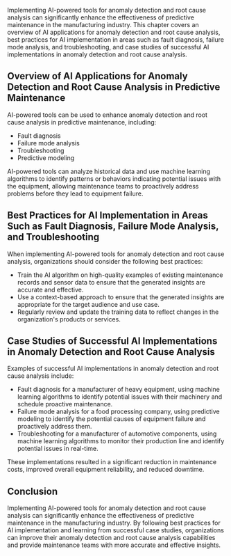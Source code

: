 

Implementing AI-powered tools for anomaly detection and root cause analysis can significantly enhance the effectiveness of predictive maintenance in the manufacturing industry. This chapter covers an overview of AI applications for anomaly detection and root cause analysis, best practices for AI implementation in areas such as fault diagnosis, failure mode analysis, and troubleshooting, and case studies of successful AI implementations in anomaly detection and root cause analysis.

Overview of AI Applications for Anomaly Detection and Root Cause Analysis in Predictive Maintenance
---------------------------------------------------------------------------------------------------

AI-powered tools can be used to enhance anomaly detection and root cause analysis in predictive maintenance, including:

* Fault diagnosis
* Failure mode analysis
* Troubleshooting
* Predictive modeling

AI-powered tools can analyze historical data and use machine learning algorithms to identify patterns or behaviors indicating potential issues with the equipment, allowing maintenance teams to proactively address problems before they lead to equipment failure.

Best Practices for AI Implementation in Areas Such as Fault Diagnosis, Failure Mode Analysis, and Troubleshooting
-----------------------------------------------------------------------------------------------------------------

When implementing AI-powered tools for anomaly detection and root cause analysis, organizations should consider the following best practices:

* Train the AI algorithm on high-quality examples of existing maintenance records and sensor data to ensure that the generated insights are accurate and effective.
* Use a context-based approach to ensure that the generated insights are appropriate for the target audience and use case.
* Regularly review and update the training data to reflect changes in the organization's products or services.

Case Studies of Successful AI Implementations in Anomaly Detection and Root Cause Analysis
------------------------------------------------------------------------------------------

Examples of successful AI implementations in anomaly detection and root cause analysis include:

* Fault diagnosis for a manufacturer of heavy equipment, using machine learning algorithms to identify potential issues with their machinery and schedule proactive maintenance.
* Failure mode analysis for a food processing company, using predictive modeling to identify the potential causes of equipment failure and proactively address them.
* Troubleshooting for a manufacturer of automotive components, using machine learning algorithms to monitor their production line and identify potential issues in real-time.

These implementations resulted in a significant reduction in maintenance costs, improved overall equipment reliability, and reduced downtime.

Conclusion
----------

Implementing AI-powered tools for anomaly detection and root cause analysis can significantly enhance the effectiveness of predictive maintenance in the manufacturing industry. By following best practices for AI implementation and learning from successful case studies, organizations can improve their anomaly detection and root cause analysis capabilities and provide maintenance teams with more accurate and effective insights.
